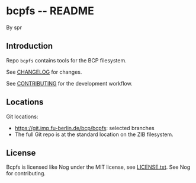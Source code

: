 # bcpfs -- README
By spr
<!--@@VERSIONINC@@-->

## Introduction

Repo `bcpfs` contains tools for the BCP filesystem.

See [CHANGELOG](./CHANGELOG.md) for changes.

See [CONTRIBUTING](./CONTRIBUTING.md) for the development workflow.

## Locations

Git locations:

* <https://git.imp.fu-berlin.de/bcp/bcpfs>: selected branches
* The full Git repo is at the standard location on the ZIB filesystem.

## License

Bcpfs is licensed like Nog under the MIT license, see
[LICENSE.txt](LICENSE.txt).  See Nog for contributing.
